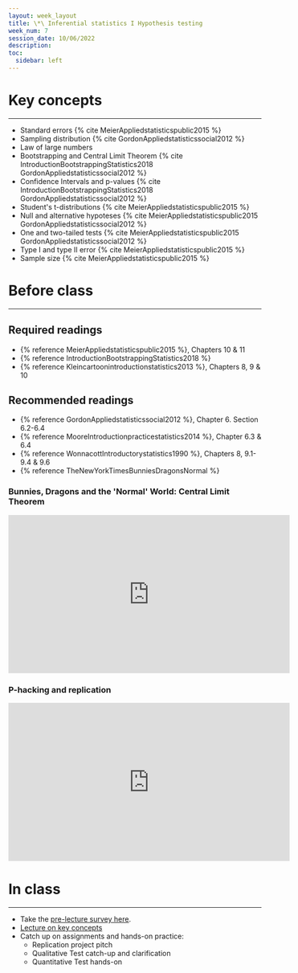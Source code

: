 ```yaml
---
layout: week_layout
title: \*\ Inferential statistics I Hypothesis testing
week_num: 7
session_date: 10/06/2022
description:
toc:
  sidebar: left
---
```


# Key concepts
---

  - Standard errors {% cite MeierAppliedstatisticspublic2015 %}
  - Sampling distribution {% cite GordonAppliedstatisticssocial2012 %}
  - Law of large numbers
  - Bootstrapping and Central Limit Theorem {% cite IntroductionBootstrappingStatistics2018 GordonAppliedstatisticssocial2012 %}
  - Confidence Intervals and p-values {% cite IntroductionBootstrappingStatistics2018 GordonAppliedstatisticssocial2012 %}
  - Student's t-distributions {% cite MeierAppliedstatisticspublic2015 %}
  - Null and alternative hypoteses {% cite MeierAppliedstatisticspublic2015 GordonAppliedstatisticssocial2012 %}
  - One and two-tailed tests {% cite MeierAppliedstatisticspublic2015 GordonAppliedstatisticssocial2012 %}
  - Type I and type II error {% cite MeierAppliedstatisticspublic2015 %} 
  - Sample size {% cite MeierAppliedstatisticspublic2015 %}

# Before class
---

## Required readings

- {% reference MeierAppliedstatisticspublic2015 %}, Chapters 10 & 11
- {% reference IntroductionBootstrappingStatistics2018 %}
- {% reference Kleincartoonintroductionstatistics2013 %}, Chapters 8, 9 & 10

## Recommended readings

- {% reference GordonAppliedstatisticssocial2012 %}, Chapter 6. Section 6.2-6.4
- {% reference MooreIntroductionpracticestatistics2014 %}, Chapter 6.3 & 6.4
- {% reference WonnacottIntroductorystatistics1990 %}, Chapters 8, 9.1-9.4 & 9.6
- {% reference TheNewYorkTimesBunniesDragonsNormal %}

### Bunnies, Dragons and the 'Normal' World: Central Limit Theorem

<iframe width="560" height="315" src="https://www.youtube.com/embed/jvoxEYmQHNM" title="YouTube video player" frameborder="0" allow="accelerometer; autoplay; clipboard-write; encrypted-media; gyroscope; picture-in-picture" allowfullscreen></iframe>

### P-hacking and replication

<iframe width="560" height="315" src="https://www.youtube.com/embed/42QuXLucH3Q" title="YouTube video player" frameborder="0" allow="accelerometer; autoplay; clipboard-write; encrypted-media; gyroscope; picture-in-picture" allowfullscreen></iframe>

# In class
---

- Take the [pre-lecture survey here](https://PollEv.com/surveys/Nlve5x0g3G3EVGx25gc5o/respond).
- [Lecture on key concepts](https://colab.research.google.com/drive/1BVJSIzA_cTvnaEt5l8ibCBY16-K2DMaf?usp=sharing)
- Catch up on assignments and hands-on practice:
  - Replication project pitch
  - Qualitative Test catch-up and clarification
  - Quantitative Test hands-on